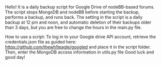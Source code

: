 Hello!
It is a daily backup script for Google Drive of nodeBB-based forums.
The script stops MongoDB and nodeBB before starting the backup, performs a backup, and runs back.
The setting in the script is a daily backup at 12 pm and noon, and automatic deletion of their backups older than 3 days, but you are free to change the hours in the main.py file.

How to use a script:
To log in to your Google drive API account, retrieve the credentials.json file as guided here:
https://github.com/thewh1teagle/googled and place it in the script folder.
Then, enter the MongoDB access information in utils.py file
Good luck and good day!
